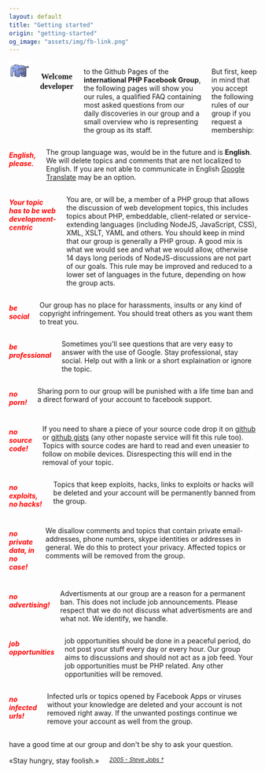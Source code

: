 ```yaml
---
layout: default
title: "Getting started"
origin: "getting-started"
og_image: "assets/img/fb-link.png"
---
```

<div class="row">
    <div class="large-12 columns" style="margin-top:8px">
        <div style="text-align:center"><img src="assets/img/elephpant.png" alt="an elephant, trust me."></div>
        <h3 style="font-family:Audiowide;text-align:center">Welcome developer</h3>
        <p>to the Github Pages of the <strong>international PHP Facebook Group</strong>,
        the following pages will show you our rules, a qualified FAQ containing
        most asked questions from our daily discoveries in our group and a small
        overview who is representing the group as its staff.</p>
        <p>But first, keep in mind that you accept the following rules of our group if you request a membership:</p>
    </div>
</div>

<div class="row">
    <div class="large-12 columns">
        <h5 style="color:red"><i class="fa fa-circle-thin"></i> English, please.</h5>
        <p>
            The group language was, would be in the future and is <strong>English</strong>. We will delete topics and comments that are not localized to English. If you are not able to communicate in English <a href="http://translate.google.com">Google Translate</a> may be an option.
        </p>
    </div>
</div>

<div class="row">
    <div class="large-12 columns">
        <h5 style="color:red"><i class="fa fa-circle-thin"></i> Your topic has to be web development-centric</h5>
        <p>
            You are, or will be, a member of a PHP group that allows the discussion of web development topics,
            this includes topics about PHP, embeddable, client-related or service-extending languages (including NodeJS, JavaScript, CSS), XML, XSLT, YAML and others. You should keep in mind that our group is generally a PHP group. A good mix is what we would see and what we would allow, otherwise 14 days long periods of NodeJS-discussions are not part of our goals. This rule may be improved and reduced to a lower set of languages in the future, depending on how the group acts.
        </p>
    </div>
</div>

<div class="row">
    <div class="large-4 columns">
        <h5 style="color:red"><i class="fa fa-circle-thin"></i> be social</h5>
        <p>
            Our group has no place for harassments, insults or any kind of copyright infringement. You should treat others as you want them to treat you.
        </p>
    </div>
    <div class="large-4 columns">
        <h5 style="color:red"><i class="fa fa-circle-thin"></i> be professional</strong></h5>
        <p>
            Sometimes you'll see questions that are very easy to answer with the use of Google.
            Stay professional, stay social. Help out with a link or a short explaination or ignore the topic.
        </p>
    </div>
    <div class="large-4 columns">
        <h5 style="color:red"><i class="fa fa-circle-thin"></i> no porn!</h5>
        <p>
            Sharing porn to our group will be punished with a life time ban and a direct forward of your
            account to facebook support.
        </p>
    </div>
</div>

<div class="row">
    <div class="large-4 columns">
        <h5 style="color:red"><i class="fa fa-circle-thin"></i> no source code!</h5>
        <p>
            If you need to share a piece of your source code drop it on <a href="http://github.com">github</a> or <a href="http://gist.github.com">github gists</a> (any other nopaste service will fit this rule too). Topics with source codes are hard to read and even uneasier to follow on mobile devices. Disrespecting this will end in the removal of your topic.
        </p>
    </div>
    <div class="large-4 columns">
        <h5 style="color:red"><i class="fa fa-circle-thin"></i> no exploits, no hacks!</h5>
        <p>
            Topics that keep exploits, hacks, links to exploits or hacks will be deleted and your account will be permanently banned from the group.
        </p>
    </div>
    <div class="large-4 columns">
        <h5 style="color:red"><i class="fa fa-circle-thin"></i> no private data, in no case!</h5>
        <p>
            We disallow comments and topics that contain private email-addresses, phone numbers, skype identities or addresses in general.
            We do this to protect your privacy. Affected topics or comments will be removed from the group.
        </p>
    </div>
</div>

<div class="row">
    <div class="large-4 columns">
        <h5 style="color:red"><i class="fa fa-circle-thin"></i> no advertising!</h5>
        <p>
            Advertisments at our group are a reason for a permanent ban. This does not include job announcements. Please respect that we do not discuss what advertisments are and what not. We identify, we handle.
        </p>
    </div>
    <div class="large-4 columns">
        <h5 style="color:red"><i class="fa fa-circle-thin"></i> job opportunities</h5>
        <p>
            job opportunities should be done in a peaceful period, do not post your stuff every day or every hour. Our group aims to discussions and should not act as a job feed. Your job opportunities must be PHP related. Any other opportunities will be removed.
        </p>
    </div>
    <div class="large-4 columns">
        <h5 style="color:red"><i class="fa fa-circle-thin"></i> no infected urls!</h5>
        <p>
            Infected urls or topics opened by Facebook Apps or viruses without your knowledge are deleted and your account is not removed right away. If the unwanted postings continue we remove your account as well from the group.
        </p>
    </div>
</div>
<div class="row">
    <div class="large-12 columns" style="margin-top:16px; margin-bottom:16px; text-align:center;">
            have a good time at our group and don't be shy to ask your question.
    </div>
</div>
<div class="row">
    <div class="large-12 columns" style="margin-top:16px; margin-bottom:20px; text-align:center;">
            &laquo;Stay hungry, stay foolish.&raquo; <small><cite><a href="http://news.stanford.edu/news/2005/june15/jobs-061505.html">2005 - Steve Jobs &dagger;</a></cite></small>
    </div>
</div>
